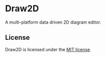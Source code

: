 # Draw2D

A multi-platform data driven 2D diagram editor.

## License

Draw2D is licensed under the [MIT license](LICENSE.TXT).
